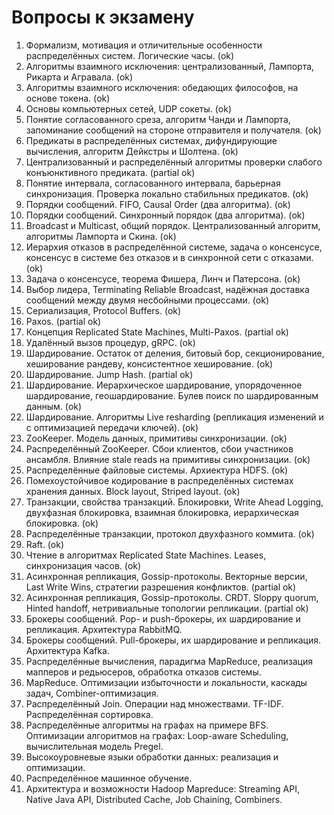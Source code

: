 # Вопросы к экзамену

1. Формализм, мотивация и отличительные особенности распределённых систем. Логические часы. (ok)
2. Алгоритмы взаимного исключения: централизованный, Лампорта, Рикарта и Агравала. (ok)
3. Алгоритмы взаимного исключения: обедающих философов, на основе токена. (ok)
4. Основы компьютерных сетей, UDP сокеты. (ok)
5. Понятие согласованного среза, алгоритм Чанди и Лампорта, запоминание сообщений на стороне отправителя и получателя. (ok)
6. Предикаты в распределённых системах, дифундирующие вычисления, алгоритм Дейкстры и Шолтена. (ok)
7. Централизованный и распределённый алгоритмы проверки слабого конъюнктивного предиката. (partial ok)
8. Понятие интервала, согласованного интервала, барьерная синхронизация. Проверка локально стабильных предикатов. (ok)
9. Порядки сообщений. FIFO, Causal Order (два алгоритма). (ok)
10. Порядки сообщений. Синхронный порядок (два алгоритма). (ok)
11. Broadcast и Multicast, общий порядок. Централизованный алгоритм, алгоритмы Лампорта и Скина. (ok)
12. Иерархия отказов в распределённой системе, задача о консенсусе, консенсус в системе без отказов и в синхронной сети с отказами. (ok)
13. Задача о консенсусе, теорема Фишера, Линч и Патерсона. (ok)
14. Выбор лидера, Terminating Reliable Broadcast, надёжная доставка сообщений между двумя несбойными процессами. (ok)
15. Сериализация, Protocol Buffers. (ok)
16. Paxos. (partial ok)
17. Концепция Replicated State Machines, Multi-Paxos. (partial ok)
18. Удалённый вызов процедур, gRPC. (ok)
19. Шардирование. Остаток от деления, битовый бор, секционирование, хеширование рандеву, консистентное хеширование. (ok)
20. Шардирование. Jump Hash. (partial ok)
21. Шардирование. Иерархическое шардирование, упорядоченное шардирование, геошардирование. Булев поиск по шардированным данным. (ok)
22. Шардирование. Алгоритмы Live resharding (репликация изменений и с оптимизацией передачи ключей). (ok)
23. ZooKeeper. Модель данных, примитивы синхронизации. (ok)
24. Распределённый ZooKeeper. Сбои клиентов, сбои участников ансамбля. Влияние stale reads на примитивы синхронизации. (ok)
25. Распределённые файловые системы. Архиектура HDFS. (ok)
26. Помехоустойчивое кодирование в распределённых системах хранения данных. Block layout, Striped layout. (ok)
27. Транзакции, свойства транзакций. Блокировки, Write Ahead Logging, двухфазная блокировка, взаимная блокировка, иерархическая блокировка. (ok)
28. Распределённые транзакции, протокол двухфазного коммита. (ok)
29. Raft. (ok)
30. Чтение в алгоритмах Replicated State Machines. Leases, синхронизация часов. (ok)
31. Асинхронная репликация, Gossip-протоколы. Векторные версии, Last Write Wins, стратегии разрешения конфликтов. (partial ok)
32. Асинхронная репликация, Gossip-протоколы. CRDT. Sloppy quorum, Hinted handoff, нетривиальные топологии репликации. (partial ok)
33. Брокеры сообщений. Pop- и push-брокеры, их шардирование и репликация. Архитектура RabbitMQ.
34. Брокеры сообщений. Pull-брокеры, их шардирование и репликация. Архитектура Kafka.
35. Распределённые вычисления, парадигма MapReduce, реализация мапперов и редьюсеров, обработка отказов системы.
36. MapReduce. Оптимизации избыточности и локальности, каскады задач, Combiner-оптимизация.
37. Распределённый Join. Операции над множествами. TF-IDF. Распределённая сортировка.
38. Распределённые алгоритмы на графах на примере BFS. Оптимизации алгоритмов на графах: Loop-aware Scheduling, вычислительная модель Pregel.
39. Высокоуровневые языки обработки данных: реализация и оптимизации.
40. Распределённое машинное обучение.
41. Архитектура и возможности Hadoop Mapreduce: Streaming API, Native Java API, Distributed Cache, Job Chaining, Combiners.
